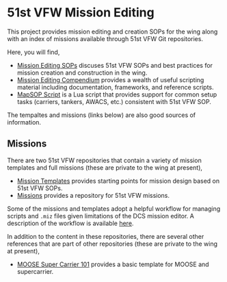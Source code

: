 # 51st VFW Mission Editing

This project provides mission editing and creation SOPs for the wing along with an index of
missions available through 51st VFW Git repositories.

Here, you will find,

- [Mission Editing SOPs](./documentation/missionsEditingSOPs.md) discuses 51st VFW SOPs and
  best practices for mission creation and construction in the wing.
- [Mission Editing Compendium](./documentation/missionsEditingGuide.md) provides a wealth
  of useful scripting material including documentation, frameworks, and reference scripts.
- [MapSOP Script](./documentation/51stMapSOP/readme.md) is a Lua script that provides support
  for common setup tasks (carriers, tankers, AWACS, etc.) consistent with 51st VFW SOP.

The tempaltes and missions (links below) are also good sources of information.

## Missions

There are two 51st VFW repositories that contain a variety of mission templates and full missions
(these are private to the wing at present),

- [Mission Templates](https://github.com/51st-Vfw/template-missions) provides starting points
  for mission design based on 51st VFW SOPs.
- [Missions](https://github.com/51st-Vfw/missions) provides a repository for 51st VFW missions.

Some of the missions and templates adopt a helpful workflow for managing scripts and `.miz` files
given limitations of the DCS mission editor. A description of the workflow is available
[here](https://github.com/51st-Vfw/template-missions/blob/master/NTTR%20Basic%20Template/workflow.md).

In addition to the content in these repositories, there are several other references that are
part of other repositories (these are private to the wing at present),

- [MOOSE Super Carrier 101](https://github.com/51st-Vfw/supercarrier_cat_training) provides a
  basic template for MOOSE and supercarrier.